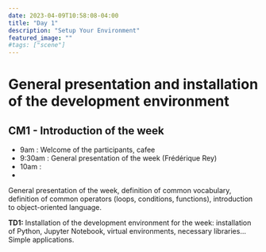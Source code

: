 ```yaml
---
date: 2023-04-09T10:58:08-04:00
title: "Day 1"
description: "Setup Your Environment"
featured_image: ""
#tags: ["scene"]
---
```

# General presentation and installation of the development environment
<!--more-->
## CM1 - Introduction of the week
- 9am : Welcome of the participants, cafee
- 9:30am : General presentation of the week (Frédérique Rey)
- 10am : 
- 
General presentation of the week, definition of common vocabulary, definition of common operators (loops, conditions, functions), introduction to object-oriented language.

**TD1:** Installation of the development environment for the week: installation of Python, Jupyter Notebook, virtual environments, necessary libraries... Simple applications.